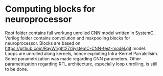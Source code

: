 # Computing blocks for neuroprocessor
Root folder contains full workung unrolled CNN model written in SystemC.
Verilog folder contains convolution and maxpooling blocks for neuroprocessor. Blocks are based on https://github.com/RayWright27/SystemC-CNN-test-model.git model.
Loops are unrolled along kernels, hence exploiting Intra-Kernel Parralellsim.
Some parametrization was made regarding CNN parameters. Other parametrization regarding RTL architecture, especially loop unrolling, is still to be done.

